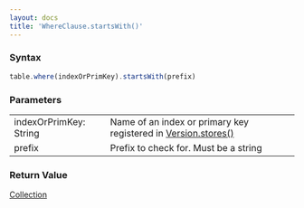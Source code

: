 ```yaml
---
layout: docs
title: 'WhereClause.startsWith()'
---
```


### Syntax

```javascript
table.where(indexOrPrimKey).startsWith(prefix)
```

### Parameters
<table>
<tr><td>indexOrPrimKey: String</td><td>Name of an index or primary key registered in <a href="/docs/Version/Version.stores()">Version.stores()</a></td></tr>
<tr><td>prefix</td><td>Prefix to check for. Must be a string</td></tr>
</table>

### Return Value

[Collection](/docs/Collection/Collection)
